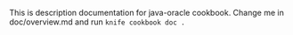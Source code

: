 This is description documentation for java-oracle cookbook.
Change me in doc/overview.md and run `knife cookbook doc .`
